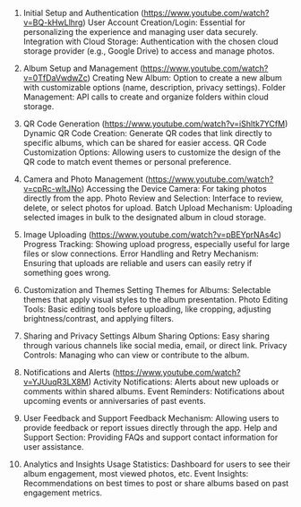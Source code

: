 1. Initial Setup and Authentication (https://www.youtube.com/watch?v=BQ-kHwLlhrg)
User Account Creation/Login: Essential for personalizing the experience and managing user data securely.
Integration with Cloud Storage: Authentication with the chosen cloud storage provider (e.g., Google Drive) to access and manage photos.

2. Album Setup and Management (https://www.youtube.com/watch?v=0TfDaVwdwZc)
Creating New Album: Option to create a new album with customizable options (name, description, privacy settings).
Folder Management: API calls to create and organize folders within cloud storage.

3. QR Code Generation (https://www.youtube.com/watch?v=iShltk7YCfM)
Dynamic QR Code Creation: Generate QR codes that link directly to specific albums, which can be shared for easier access.
QR Code Customization Options: Allowing users to customize the design of the QR code to match event themes or personal preference.

4. Camera and Photo Management (https://www.youtube.com/watch?v=cpRc-wItJNo)
Accessing the Device Camera: For taking photos directly from the app.
Photo Review and Selection: Interface to review, delete, or select photos for upload.
Batch Upload Mechanism: Uploading selected images in bulk to the designated album in cloud storage.

5. Image Uploading (https://www.youtube.com/watch?v=pBEYprNAs4c)
Progress Tracking: Showing upload progress, especially useful for large files or slow connections.
Error Handling and Retry Mechanism: Ensuring that uploads are reliable and users can easily retry if something goes wrong.

6. Customization and Themes
Setting Themes for Albums: Selectable themes that apply visual styles to the album presentation.
Photo Editing Tools: Basic editing tools before uploading, like cropping, adjusting brightness/contrast, and applying filters.

7. Sharing and Privacy Settings
Album Sharing Options: Easy sharing through various channels like social media, email, or direct link.
Privacy Controls: Managing who can view or contribute to the album.

8. Notifications and Alerts (https://www.youtube.com/watch?v=YJUuqR3LX8M)
Activity Notifications: Alerts about new uploads or comments within shared albums.
Event Reminders: Notifications about upcoming events or anniversaries of past events.

9. User Feedback and Support
Feedback Mechanism: Allowing users to provide feedback or report issues directly through the app.
Help and Support Section: Providing FAQs and support contact information for user assistance.

10. Analytics and Insights
Usage Statistics: Dashboard for users to see their album engagement, most viewed photos, etc.
Event Insights: Recommendations on best times to post or share albums based on past engagement metrics.